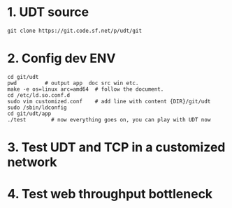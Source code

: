 # 1. UDT source
```
git clone https://git.code.sf.net/p/udt/git
```
# 2. Config dev ENV
```
cd git/udt
pwd         # output app  doc src win etc.
make -e os=linux arc=amd64  # follow the document.
cd /etc/ld.so.conf.d
sudo vim customized.conf    # add line with content {DIR}/git/udt
sudo /sbin/ldconfig
cd git/udt/app
./test        # now everything goes on, you can play with UDT now
```
# 3. Test UDT and TCP in a customized network
# 4. Test web throughput bottleneck
